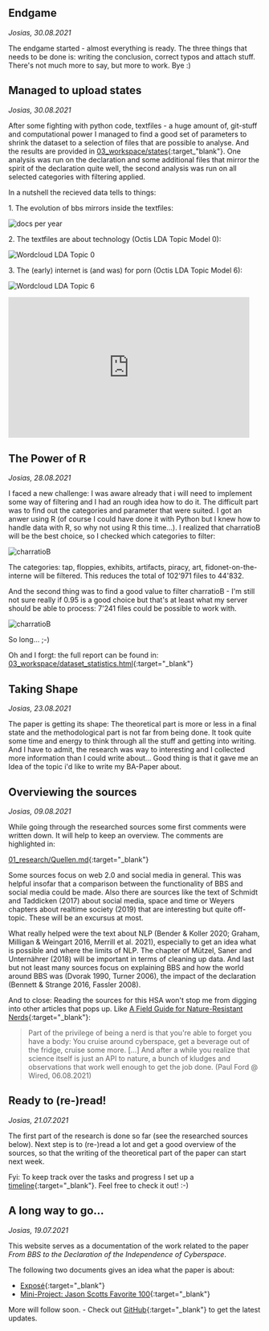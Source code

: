 ## Endgame
_Josias, 30.08.2021_

The endgame started - almost everything is ready. The three things that needs to be done is: writing the conclusion, correct typos and attach stuff. There's not much more to say, but more to work. Bye :)  

## Managed to upload states
_Josias, 30.08.2021_

After some fighting with python code, textfiles - a huge amount of, git-stuff and computational power I managed to find a good set of parameters to shrink the dataset to a selection of files that are possible to analyse. And the results are provided in [03_workspace/states](https://github.com/josiasbruderer/bbs-for-independence/tree/main/03_workspace/states){:target_"blank"}. One analysis was run on the declaration and some additional files that mirror the spirit of the declaration quite well, the second analysis was run on all selected categories with filtering applied.

In a nutshell the recieved data tells to things:

1\. The evolution of bbs mirrors inside the textfiles:

![docs per year](/assets/images/docs_per_year.png)

2\. The textfiles are about technology (Octis LDA Topic Model 0):

![Wordcloud LDA Topic 0](/assets/images/wc01.png)

3\. The (early) internet is (and was) for porn (Octis LDA Topic Model 6):

![Wordcloud LDA Topic 6](/assets/images/wc02.png)

<iframe width="480" height="280" src="https://www.youtube.com/embed/LTJvdGcb7Fs" title="YouTube video player" frameborder="0" allow="accelerometer; autoplay; clipboard-write; encrypted-media; gyroscope; picture-in-picture" allowfullscreen></iframe>

## The Power of R
_Josias, 28.08.2021_

I faced a new challenge: I was aware already that i will need to implement some way of filtering and I had an rough idea how to do it. The difficult part was to find out the categories and parameter that were suited. I got an anwer using R (of course I could have done it with Python but I knew how to handle data with R, so why not using R this time...). I realized that charratioB will be the best choice, so I checked which categories to filter:

![charratioB](/assets/images/charratioB_01.png)

The categories: tap, floppies, exhibits, artifacts, piracy, art, fidonet-on-the-interne will be filtered. This reduces the total of 102'971 files to 44'832.

And the second thing was to find a good value to filter charratioB - I'm still not sure really if 0.95 is a good choice but that's at least what my server should be able to process: 7'241 files could be possible to work with.

![charratioB](/assets/images/charratioB_02.png)

So long... ;-)

Oh and I forgt: the full report can be found in: [03_workspace/dataset_statistics.html](https://github.com/josiasbruderer/bbs-for-independence/blob/e81a2b07181f2f90eea6bc948fb0c956923698b7/03_workspace/dataset_statistics.html){:target="_blank"}

## Taking Shape
_Josias, 23.08.2021_

The paper is getting its shape: The theoretical part is more or less in a final state and the methodological part is not far from being done. It took quite some time and energy to think through all the stuff and getting into writing. And I have to admit, the research was way to interesting and I collected more information than I could write about... Good thing is that it gave me an Idea of the topic i'd like to write my BA-Paper about.  


## Overviewing the sources
_Josias, 09.08.2021_

While going through the researched sources some first comments were written down. It will help to keep an overview. The comments are highlighted in:

[01_research/Quellen.md](https://github.com/josiasbruderer/bbs-for-independence/commit/f18fd198322d7aa7b67d8a497f8bde0ec1224f35){:target="_blank"}

Some sources focus on web 2.0 and social media in general. This was helpful insofar that a comparison between the functionality of BBS and social media could be made. Also there are sources like the text of Schmidt and Taddicken (2017) about social media, space and time or Weyers chapters about realtime society (2019) that are interesting but quite off-topic. These  will be an excursus at most. 

What really helped were the text about NLP (Bender & Koller 2020; Graham, Milligan & Weingart 2016, Merrill et al. 2021), especially to get an idea what is possible and where the limits of NLP. The chapter of Mützel, Saner and Unternährer (2018) will be important in terms of cleaning up data. And last but not least many sources focus on explaining BBS and how the world around BBS was (Dvorak 1990, Turner 2006), the impact of the declaration (Bennett & Strange 2016, Fassler 2008). 

And to close: Reading the sources for this HSA won't stop me from digging into other articles that pops up. Like [A Field Guide for Nature-Resistant Nerds](https://www.wired.com/story/a-field-guide-for-nature-resistant-nerds-microchips-climate-change/){:target="_blank"}:

> Part of the privilege of being a nerd is that you're able to forget you have a body: You cruise around cyberspace, get a beverage out of the fridge, cruise some more. [...] And after a while you realize that science itself is just an API to nature, a bunch of kludges and observations that work well enough to get the job done. 
(Paul Ford @ Wired, 06.08.2021)

## Ready to (re-)read!
_Josias, 21.07.2021_

The first part of the research is done so far (see the researched sources below). Next step is to (re-)read a lot and get a good overview of the sources, so that the writing of the theoretical part of the paper can start next week.

Fyi: To keep track over the tasks and progress I set up a [timeline](https://github.com/josiasbruderer/bbs-for-independence/projects/1){:target="_blank"}. Feel free to check it out! :-)

<script src="https://emgithub.com/embed.js?target=https%3A%2F%2Fgithub.com%2Fjosiasbruderer%2Fbbs-for-independence%2Fblob%2Fb209e1294944c90f8ec8d982724d61eb0a8c496a%2F01_research%2FQuellen.md&style=an-old-hope&showBorder=on&showLineNumbers=on&showFileMeta=on&showCopy=on"></script>

## A long way to go...
_Josias, 19.07.2021_

This website serves as a documentation of the work related to the paper _From BBS to the Declaration of the Independence of Cyberspace_. 

The following two documents gives an idea what the paper is about:

- [Exposé](https://github.com/josiasbruderer/bbs-for-independence/blob/main/01_research/2021_Bruderer-Josias_Expose-HSA-v2.pdf){:target="_blank"}
- [Mini-Project: Jason Scotts Favorite 100](https://github.com/josiasbruderer/bbs-for-independence/blob/main/01_research/2021_Bruderer-Josias_jason-scotts-favorite-100_README.pdf){:target="_blank"}

More will follow soon. - Check out [GitHub](https://github.com/josiasbruderer/bbs-for-independence){:target="_blank"} to get the latest updates.
